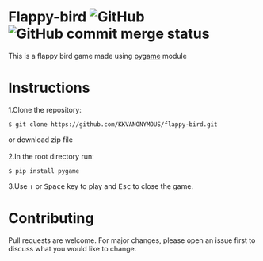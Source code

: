 # Flappy-bird ![GitHub](https://img.shields.io/github/license/KKVANONYMOUS/flappy-bird) ![GitHub commit merge status](https://img.shields.io/github/commit-status/kkvanonymous/flappy-bird/master/fb56362917763223a8c27334493deed820a2959d)
This is a flappy bird game made using <a href="https://www.pygame.org/news">pygame</a> module
# Instructions

1.Clone the repository:<br>
```bash
$ git clone https://github.com/KKVANONYMOUS/flappy-bird.git
```
 or download zip file<br>
 <br>
2.In the root directory run:
```bash
$ pip install pygame
 ```
3.Use <kbd>&uarr;</kbd> or <kbd>Space</kbd> key to play and <kbd>Esc</kbd> to close the game.

# Contributing
Pull requests are welcome. For major changes, please open an issue first to discuss what you would like to change.


